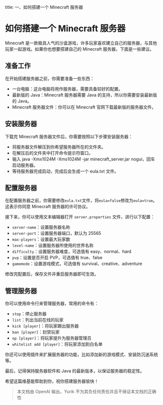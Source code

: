 title: 一、如何搭建一个 Minecraft 服务器

# 如何搭建一个 Minecraft 服务器

Minecraft 是一款极具人气的沙盒游戏，许多玩家喜欢建立自己的服务器，与其他玩家一起游戏。如果你也想要搭建自己的 Minecraft 服务器，下面是一些建议。

## 准备工作

在开始搭建服务器之前，你需要准备一些东西：

- 一台电脑：这台电脑将用作服务器，需要具备较好的配置。
- 最新版的 Java：Minecraft 服务器需要 Java 的支持，所以你需要安装最新版的 Java。
- Minecraft 服务器文件：你可以在 Minecraft 官网下载最新版的服务器文件。

## 安装服务器

下载完 Minecraft 服务器文件后，你需要按照以下步骤安装服务器：

- 将服务器文件解压到你希望服务器所在的文件夹。
- 在解压后的文件夹中打开命令提示符窗口。
- 输入 java -Xmx1024M -Xms1024M -jar minecraft_server.jar nogui，回车启动服务器。
- 等待服务器完成启动，完成后会生成一个 eula.txt 文件。

## 配置服务器

在配置服务器之前，你需要修改`eula.txt`文件，将`eula=false`修改为`eula=true`。这表示你同意 Minecraft 服务器的许可协议。

接下来，你可以使用文本编辑器打开 `server.properties` 文件，进行以下配置：

- `server-name`：设置服务器名称
- `server-port`：设置服务器端口，默认为 25565
- `max-players`：设置最大玩家数
- `level-name`：设置服务器所使用的世界名称
- `difficulty`：设置服务器难度，可选值有 easy、normal、hard
- `pvp`：设置是否开启 PVP，可选值有 true、false
- `gamemode`：设置游戏模式，可选值有 survival、creative、adventure

修改完配置后，保存文件并重启服务器即可生效。

## 管理服务器

你可以使用命令行来管理服务器，常用的命令有：

- `stop`：停止服务器
- `list`：列出当前在线的玩家
- `kick [player]`：将玩家踢出服务器
- `ban [player]`：封禁玩家
- `op [player]`：将玩家提升为服务器管理员
- `whitelist add [player]`：将玩家添加到白名单

你还可以使用插件来扩展服务器的功能，比如添加新的游戏模式、安装防沉迷系统等。

最后，记得保持服务器软件和 Java 的最新版本，以保证服务器的稳定性。

希望这篇维基能帮助到你，祝你搭建服务器愉快！

> 本文档由 OpenAI 输出，Yurik 不为其负任何责任并且不保证本文档的正确性
